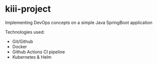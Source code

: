 # kiii-project
Implementing DevOps concepts on a simple Java SpringBoot application

Technologies used:
- Git/Github
- Docker
- Github Actions CI pipeline
- Kubernetes & Helm
